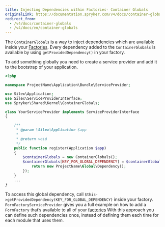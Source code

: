 ```yaml
---
title: Injecting Dependencies within Factories- Container Globals
originalLink: https://documentation.spryker.com/v4/docs/container-globals
redirect_from:
  - /v4/docs/container-globals
  - /v4/docs/en/container-globals
---
```


The `ContainerGlobals` is a way to inject dependencies which are available inside your [Factories](/docs/scos/dev/developer-guides/202001.0/development-guide/back-end/data-manipulation/data-enrichment/factory/factory). Every dependency added to the `ContainerGlobals` is available by using `getProvidedDependency()` in your factory.

To add something globally you need to create a service provider and add it to the bootstrap of your application.

```php
<?php

namespace ProjectName\Application\Bundle\ServiceProvider;

use Silex\Application;
use Silex\ServiceProviderInterface;
use Spryker\Shared\Kernel\ContainerGlobals;

class YourServiceProvider implements ServiceProviderInterface
{

    /**
     * @param \Silex\Application $app
     *
     * @return void
     */
    public function register(Application $app)
    {
        $containerGlobals = new ContainerGlobals();
        $containerGlobals[KEY_FOR_GLOBAL_DEPENDENCY] = $containerGlobals->share(function () use () {
            return new ProjectName\Global\Dependency();
        });
    }
    ...
}
```

To access this global dependency, call `$this->getProvidedDependency(KEY_FOR_GLOBAL_DEPENDENCY)` inside your factory. `FormFactoryServiceProvider` gives you a full example on how to add a `FormFactory` that’s available to all of your [factories](/docs/scos/dev/developer-guides/202001.0/development-guide/back-end/data-manipulation/data-enrichment/factory/factory) With this approach you can define such dependencies once, instead of defining them each time for each module that uses them.
